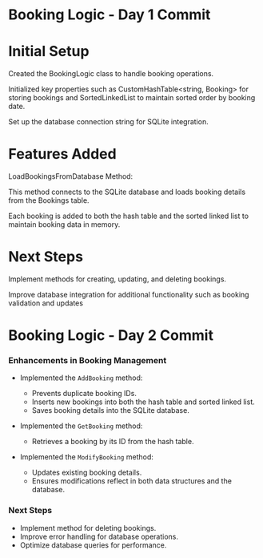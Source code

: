 # Booking Logic - Day 1 Commit

# Initial Setup
Created the BookingLogic class to handle booking operations.

Initialized key properties such as CustomHashTable<string, Booking> for storing bookings and SortedLinkedList<Booking> to maintain sorted order by booking date.

Set up the database connection string for SQLite integration.

# Features Added
LoadBookingsFromDatabase Method:

This method connects to the SQLite database and loads booking details from the Bookings table.

Each booking is added to both the hash table and the sorted linked list to maintain booking data in memory.

# Next Steps
Implement methods for creating, updating, and deleting bookings.

Improve database integration for additional functionality such as booking validation and updates

# Booking Logic - Day 2 Commit

### **Enhancements in Booking Management**
- Implemented the `AddBooking` method:
  - Prevents duplicate booking IDs.
  - Inserts new bookings into both the hash table and sorted linked list.
  - Saves booking details into the SQLite database.

- Implemented the `GetBooking` method:
  - Retrieves a booking by its ID from the hash table.

- Implemented the `ModifyBooking` method:
  - Updates existing booking details.
  - Ensures modifications reflect in both data structures and the database.

### **Next Steps**
- Implement method for deleting bookings.
- Improve error handling for database operations.
- Optimize database queries for performance.